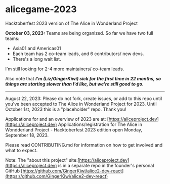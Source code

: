 # alicegame-2023
Hacktoberfest 2023 version of The Alice in Wonderland Project

**October 03, 2023:**
Teams are being organized. 
So far we have two full teams:
- Asia01 and Americas01
- Each team has 2 co-team leads, and 6 contributors/ new devs.
- There's a long wait list. 

I'm still looking for 2-4 more maintainers/ co-team leads.

Also note that _**I'm (Liz/GingerKiwi) sick for the first time in 22 months, so things are starting slower than I'd like, but we're still good to go.**_

___

August 22, 2023:
Please do not fork, create issues, or add to this repo until you've been accepted to The Alice in Wonderland Project for 2023.
Until October 1st, 2023 this is a "placeholder" repo.
Thank you!

Applications for and an overview of 2023 are at: [https://aliceproject.dev](https://aliceproject.dev)
Applications/registration for The Alice in Wondderland Project - Hacktoberfest 2023 edition open Monday, September 18, 2023.

Please read CONTRIBUTING.md for information on how to get involved and what to expect.

Note: The "about this project" site:[https://aliceproject.dev](https://aliceproject.dev) is in a separate repo in the founder's personal GitHub [https://github.com/GingerKiwi/alice2-dev-react](https://github.com/GingerKiwi/alice2-dev-react)


